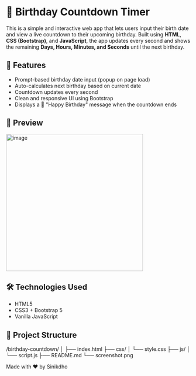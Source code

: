 # 🎉 Birthday Countdown Timer

This is a simple and interactive web app that lets users input their birth date and view a live countdown to their upcoming birthday. Built using **HTML**, **CSS (Bootstrap)**, and **JavaScript**, the app updates every second and shows the remaining **Days, Hours, Minutes, and Seconds** until the next birthday.

## 🚀 Features

- Prompt-based birthday date input (popup on page load)
- Auto-calculates next birthday based on current date
- Countdown updates every second
- Clean and responsive UI using Bootstrap
- Displays a 🎉 "Happy Birthday" message when the countdown ends

## 📸 Preview

<img width="374" alt="image" src="https://github.com/user-attachments/assets/d0bee931-3710-42db-85e5-7b1b15fab6e1" />


## 🛠️ Technologies Used

- HTML5
- CSS3 + Bootstrap 5
- Vanilla JavaScript

## 📂 Project Structure

/birthday-countdown/
│
├── index.html
├── css/
│ └── style.css
├── js/
│ └── script.js
├── README.md
└── screenshot.png

Made with ❤️ by Sinikdho
